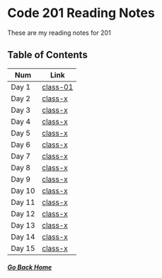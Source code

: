 # Code 201 Reading Notes

These are my reading notes for 201    

## Table of Contents

Num | Link
------------ | -------------
Day 1 | [class-01](class-01.md) 
Day 2 | [class-x]() 
Day 3 | [class-x]() 
Day 4 | [class-x]()
Day 5 | [class-x]() 
Day 6 | [class-x]() 
Day 7 | [class-x]() 
Day 8 | [class-x]()
Day 9 | [class-x]() 
Day 10 | [class-x]() 
Day 11 | [class-x]() 
Day 12 | [class-x]()
Day 13 | [class-x]() 
Day 14 | [class-x]() 
Day 15 | [class-x]() 

##### [Go Back Home](README.md)